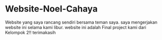 # Website-Noel-Cahaya
Website yang saya rancang sendiri bersama teman saya. saya mengerjakan website ini selama kami libur. website ini adalah Final project kami dari Kelompok 2!! terimakasih
